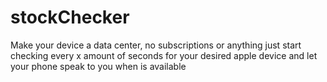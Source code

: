 # stockChecker
Make your device a data center, no subscriptions or anything just start checking every x amount of seconds for your desired apple device and let your phone speak to you when is available

